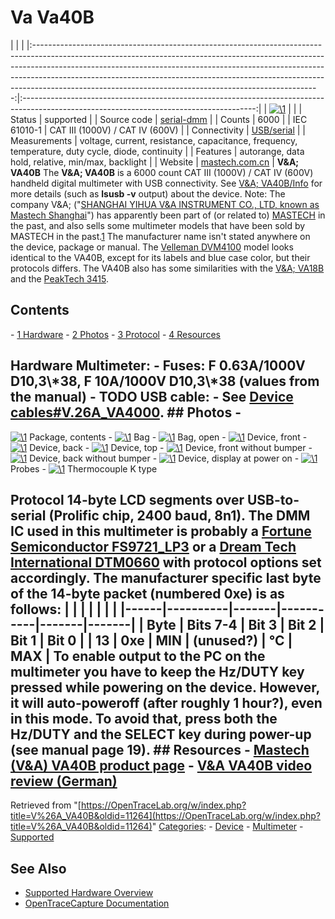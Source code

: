 # Va Va40B

| | | |:-----------------------------------------------------------------------------------------------------------------------------------------------------------------------------------------------------------------------------------------------------------------------------------------------------------------------------------------------------------------------------------------------:|:----------------------------------------------------------------------------------------------------------------------------------------:| | [![\1](../../assets/hardware/general/\2)](./File:Va_va40b_mugshot.png.html) | | | Status | supported | | Source code | [serial-dmm](http://github.com/OpenTraceLab/?p=OpenTraceCapture.git;a=tree;f=src/hardware/serial-dmm) | | Counts | 6000 | | IEC 61010-1 | CAT III (1000V) / CAT IV (600V) | | Connectivity | [USB/serial](Device_cables.html#V.26A_VA4000 "Device cables") | | Measurements | voltage, current, resistance, capacitance, frequency, temperature, duty cycle, diode, continuity | | Features | autorange, data hold, relative, min/max, backlight | | Website | [mastech.com.cn](http://www.mastech.com.cn/html/en/products-va40.htm) | **V&A; VA40B** The **V&A; VA40B** is a 6000 count CAT III (1000V) / CAT IV (600V) handheld digital multimeter with USB connectivity. See [V&A; VA40B/Info](V&A;_VA40B/Info.html "V&A; VA40B/Info") for more details (such as **lsusb -v** output) about the device. Note: The company V&A; ("[SHANGHAI YIHUA V&A INSTRUMENT CO., LTD, known as Mastech Shanghai](http://www.mastech.com.cn/html/en/about-us.htm)") has apparently been part of (or related to) [MASTECH](http://www.p-mastech.com) in the past, and also sells some multimeter models that have been sold by MASTECH in the past.[1](http://www.eevblog.com/forum/product-reviews-photos-and-discussion/product-review-dmm-latest-va-mastech-va18b/msg128081/#msg128081) The manufacturer name isn't stated anywhere on the device, package or manual. The [Velleman DVM4100](Velleman_DVM4100.html "Velleman DVM4100") model looks identical to the VA40B, except for its labels and blue case color, but their protocols differs. The VA40B also has some similarities with the [V&A; VA18B](V&A;_VA18B.html "V&A; VA18B") and the [PeakTech 3415](PeakTech_3415.html "PeakTech 3415"). 
## Contents 
\- [1 Hardware](V&A;_VA40B.html#Hardware) \- [2 Photos](V&A;_VA40B.html#Photos) \- [3 Protocol](V&A;_VA40B.html#Protocol) \- [4 Resources](V&A;_VA40B.html#Resources) 
## Hardware **Multimeter:** \- **Fuses**: F 0.63A/1000V D10,3\\*38, F 10A/1000V D10,3\\*38 (values from the manual) \- TODO **USB cable:** \- See [Device cables#V.26A_VA4000](Device_cables.html#V.26A_VA4000 "Device cables"). ## Photos \- 
[![\1](../../assets/hardware/general/\2)](./File:VA40B_package_contents.JPG.html)
Package, contents
\- 
[![\1](../../assets/hardware/general/\2)](./File:VA40B_bag.JPG.html)
Bag
\- 
[![\1](../../assets/hardware/general/\2)](./File:VA40B_bag_open.JPG.html)
Bag, open
\- 
[![\1](../../assets/hardware/general/\2)](./File:VA40B_front.JPG.html)
Device, front
\- 
[![\1](../../assets/hardware/general/\2)](./File:VA40B_device_back.JPG.html)
Device, back
\- 
[![\1](../../assets/hardware/general/\2)](./File:VA40B_top.JPG.html)
Device, top
\- 
[![\1](../../assets/hardware/general/\2)](./File:VA40B_device_front_wo_bumper.JPG.html)
Device, front without bumper
\- 
[![\1](../../assets/hardware/general/\2)](./File:VA40B_device_back_wo_bumper.JPG.html)
Device, back without bumper
\- 
[![\1](../../assets/hardware/general/\2)](./File:VA40B_display_poweron.JPG.html)
Device, display at power on
\- 
[![\1](../../assets/hardware/general/\2)](./File:VA40B_probes.JPG.html)
Probes
\- 
[![\1](../../assets/hardware/general/\2)](./File:VA40B_thermo.JPG.html)
Thermocouple K type
## Protocol 14-byte LCD segments over USB-to-serial (Prolific chip, 2400 baud, 8n1). The DMM IC used in this multimeter is probably a [Fortune Semiconductor FS9721_LP3](Multimeter_ICs.html#Fortune_Semiconductor_FS9721_LP3 "Multimeter ICs") or a [Dream Tech International DTM0660](Multimeter_ICs.html#Dream_Tech_International_DTM0660 "Multimeter ICs") with protocol options set accordingly. The manufacturer specific last byte of the 14-byte packet (numbered 0xe) is as follows: | | | | | | | |------|----------|-------|-----------|-------|-------| | Byte | Bits 7-4 | Bit 3 | Bit 2 | Bit 1 | Bit 0 | | 13 | 0xe | MIN | (unused?) | °C | MAX | To enable output to the PC on the multimeter you have to keep the **Hz/DUTY** key pressed while powering on the device. However, it will auto-poweroff (after roughly 1 hour?), even in this mode. To avoid that, press both the **Hz/DUTY** and the **SELECT** key during power-up (see manual page 19). ## Resources \- [Mastech (V&A) VA40B product page](http://www.mastech.com.cn/html/en/products-va40.htm) \- [V&A VA40B video review (German)](http://www.youtube.com/watch?v=ONv2PlOt3F0)
Retrieved from "[https://OpenTraceLab.org/w/index.php?title=V%26A_VA40B&oldid=11264](https://OpenTraceLab.org/w/index.php?title=V%26A_VA40B&oldid=11264)" 
[Categories](specialcategories-specialcategories.md): \- [Device](./Category:Device.html "Category:Device") \- [Multimeter](./Category:Multimeter.html "Category:Multimeter") \- [Supported](./Category:Supported.html "Category:Supported")

## See Also
- [Supported Hardware Overview](../supported-hardware.md)
- [OpenTraceCapture Documentation](../../opentracecapture/overview.md)
